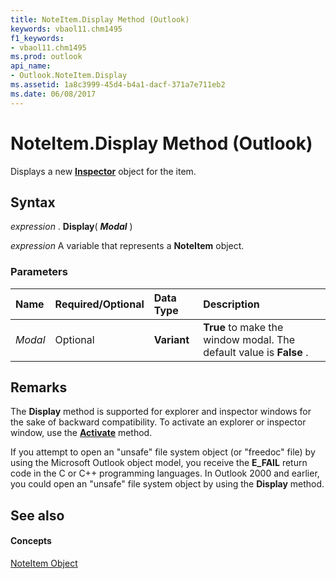 ```yaml
---
title: NoteItem.Display Method (Outlook)
keywords: vbaol11.chm1495
f1_keywords:
- vbaol11.chm1495
ms.prod: outlook
api_name:
- Outlook.NoteItem.Display
ms.assetid: 1a8c3999-45d4-b4a1-dacf-371a7e711eb2
ms.date: 06/08/2017
---
```



# NoteItem.Display Method (Outlook)

Displays a new  **[Inspector](Outlook.Inspector.md)** object for the item.


## Syntax

 _expression_ . **Display**( **_Modal_** )

 _expression_ A variable that represents a **NoteItem** object.


### Parameters



|**Name**|**Required/Optional**|**Data Type**|**Description**|
|:-----|:-----|:-----|:-----|
| _Modal_|Optional| **Variant**| **True** to make the window modal. The default value is **False** .|

## Remarks

The  **Display** method is supported for explorer and inspector windows for the sake of backward compatibility. To activate an explorer or inspector window, use the **[Activate](Outlook.Inspector.Activate(method).md)** method.

If you attempt to open an "unsafe" file system object (or "freedoc" file) by using the Microsoft Outlook object model, you receive the  **E_FAIL** return code in the C or C++ programming languages. In Outlook 2000 and earlier, you could open an "unsafe" file system object by using the **Display** method.


## See also


#### Concepts


[NoteItem Object](Outlook.NoteItem.md)

